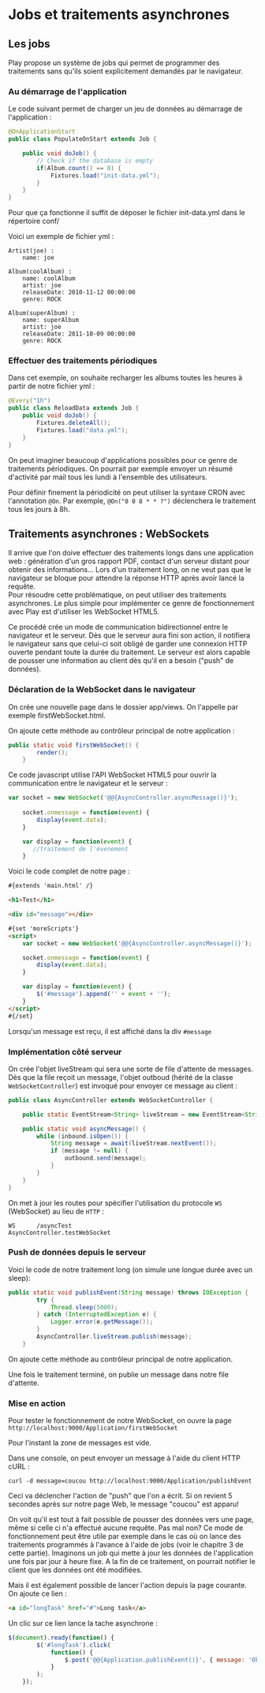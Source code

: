 # Jobs et traitements asynchrones

## Les jobs

Play propose un système de jobs qui permet de programmer des traitements sans qu'ils soient explicitement demandés par le navigateur.

### Au démarrage de l'application

Le code suivant permet de charger un jeu de données au démarrage de l'application :

~~~ java
@OnApplicationStart
public class PopulateOnStart extends Job {

    public void doJob() {
        // Check if the database is empty
        if(Album.count() == 0) {
            Fixtures.load("init-data.yml");
        }
    }
}
~~~

Pour que ça fonctionne il suffit de déposer le fichier init-data.yml dans le répertoire conf/

Voici un exemple de fichier yml :

	Artist(joe) :
	    name: joe

	Album(coolAlbum) :
	    name: coolAlbum
	    artist: joe
	    releaseDate: 2010-11-12 00:00:00
	    genre: ROCK

	Album(superAlbum) :
	    name: superAlbum
	    artist: joe
	    releaseDate: 2011-10-09 00:00:00
	    genre: ROCK

### Effectuer des traitements périodiques

Dans cet exemple, on souhaite recharger les albums toutes les heures à partir de notre fichier yml :

~~~ java 	
@Every("1h")
public class ReloadData extends Job {
    public void doJob() {
        Fixtures.deleteAll();
        Fixtures.load("data.yml");
    }
}
~~~ 

On peut imaginer beaucoup d'applications possibles pour ce genre de traitements périodiques. On pourrait par exemple envoyer un résumé d'activité par mail tous les lundi à l'ensemble des utilisateurs.

Pour définir finement la périodicité on peut utiliser la syntaxe CRON avec l'annotation `@On`. Par exemple, `@On("0 0 8 * * ?")` déclenchera le traitement tous les jours à 8h.
	

## Traitements asynchrones : WebSockets

Il arrive que l'on doive effectuer des traitements longs dans une application web : génération d'un gros rapport PDF, contact d'un serveur distant pour obtenir des informations... 
Lors d'un traitement long, on ne veut pas que le navigateur se bloque pour attendre la réponse HTTP après avoir lancé la requête.  
Pour résoudre cette problématique, on peut utiliser des traitements asynchrones. Le plus simple pour implémenter ce genre de fonctionnement avec Play est d'utiliser les WebSocket HTML5.

Ce procédé crée un mode de communication bidirectionnel entre le navigateur et le serveur. Dès que le serveur aura fini son action, il notifiera le navigateur sans que celui-ci soit obligé de garder une connexion HTTP ouverte pendant toute la durée du traitement. Le serveur est alors capable de pousser une information au client dès qu'il en a besoin ("push" de données).

### Déclaration de la WebSocket dans le navigateur

On crée une nouvelle page dans le dossier app/views. On l'appelle par exemple firstWebSocket.html.

On ajoute cette méthode au contrôleur principal de notre application : 

~~~ java 
public static void firstWebSocket() {
        render();
    }
~~~ 

Ce code javascript utilise l'API WebSocket HTML5 pour ouvrir la communication entre le navigateur et le serveur :

~~~ javascript 
var socket = new WebSocket('@@{AsyncController.asyncMessage()}');
	
    socket.onmessage = function(event) {
        display(event.data);
    }

    var display = function(event) {
       //traitement de l'évenement
    }
~~~

Voici le code complet de notre page :

~~~ html
#{extends 'main.html' /}

<h1>Test</h1>

<div id="message"></div>

#{set 'moreScripts'}
<script>
    var socket = new WebSocket('@@{AsyncController.asyncMessage()}');

    socket.onmessage = function(event) {
        display(event.data);
    }

	var display = function(event) {
        $('#message').append('' + event + '');
    }
</script>
#{/set}
~~~

Lorsqu'un message est reçu, il est affiché dans la div `#message`


### Implémentation côté serveur

On crée l'objet liveStream qui sera une sorte de file d'attente de messages. Dès que la file reçoit un message, l'objet outboud (hérité de la classe `WebSocketController`) est invoqué pour envoyer ce message au client :

~~~ java 
public class AsyncController extends WebSocketController {

    public static EventStream<String> liveStream = new EventStream<String>();

    public static void asyncMessage() {
        while (inbound.isOpen()) {
            String message = await(liveStream.nextEvent());
            if (message != null) {
                outbound.send(message);
            }
        }
    }
}
~~~

On met à jour les routes pour spécifier l'utilisation du protocole `WS` (WebSocket) au lieu de `HTTP` : 

	WS      /asyncTest                                              AsyncController.testWebSocket
	

### Push de données depuis le serveur

Voici le code de notre traitement long (on simule une longue durée avec un sleep): 

~~~ java 
public static void publishEvent(String message) throws IOException {
        try {
            Thread.sleep(5000);
        } catch (InterruptedException e) {
            Logger.error(e.getMessage());
        }
        AsyncController.liveStream.publish(message);
    }
~~~

On ajoute cette méthode au contrôleur principal de notre application.

Une fois le traitement terminé, on publie un message dans notre file d'attente. 

### Mise en action

Pour tester le fonctionnement de notre WebSocket, on ouvre la page `http://localhost:9000/Application/firstWebSocket`

Pour l'instant la zone de messages est vide.

Dans une console, on peut envoyer un message à l'aide du client HTTP cURL :

	curl -d message=coucou http://localhost:9000/Application/publishEvent

Ceci va déclencher l'action de "push" que l'on a écrit. Si on revient 5 secondes après sur notre page Web, le message "coucou" est apparu!

On voit qu'il est tout à fait possible de pousser des données vers une page, même si celle ci n'a effectué aucune requête. Pas mal non?
Ce mode de fonctionnement peut être utile par exemple dans le cas où on lance des traitements programmés à l'avance à l'aide de jobs (voir le chapitre 3 de cette partie).
Imaginons un job qui mette à jour les données de l'application une fois par jour à heure fixe. A la fin de ce traitement, on pourrait notifier le client que les données ont été modifiées.

Mais il est également possible de lancer l'action depuis la page courante. On ajoute ce lien : 

~~~ html
<a id="longTask" href="#">Long task</a> 
~~~ 

Un clic sur ce lien lance la tache asynchrone :

~~~ javascript 
$(document).ready(function() {
        $('#longTask').click(
            function() {
                $.post('@@{Application.publishEvent()}', { message: 'Ok it works!!! ' } );
            }
        );
    });
~~~

